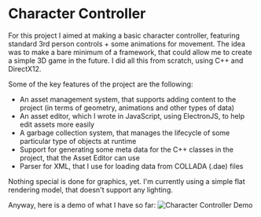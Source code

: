 # Character Controller

For this project I aimed at making a basic character controller, featuring standard 3rd person controls + some animations for movement.
The idea was to make a bare minimum of a framework, that could allow me to create a simple 3D game in the future.
I did all this from scratch, using C++ and DirectX12.

Some of the key features of the project are the following:
 - An asset management system, that supports adding content to the project (in terms of geometry, animations and other types of data)
 - An asset editor, which I wrote in JavaScript, using ElectronJS, to help edit assets more easily
 - A garbage collection system, that manages the lifecycle of some particular type of objects at runtime
 - Support for generating some meta data for the C++ classes in the project, that the Asset Editor can use
 - Parser for XML, that I use for loading data from COLLADA (.dae) files

Nothing special is done for graphics, yet. I'm currently using a simple flat rendering model, that doesn't support any lighting.

Anyway, here is a demo of what I have so far:
![Character Controller Demo](demo/CharacterControllerDemo.gif)
